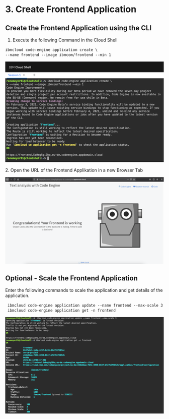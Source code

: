 # 3. Create Frontend Application

## Create the Frontend Application using the CLI

1. Execute the following Command in the Cloud Shell

```
ibmcloud code-engine application create \
--name frontend --image ibmcom/frontend --min 1 
```

![](<.gitbook/assets/image (14).png>)

2\. Open the URL of the Frontend Applikation in a new Browser Tab

![](<.gitbook/assets/image (16).png>)

## Optional - Scale the Frontend Application

Enter the following commands to scale the application and get details of the application.

```
 ibmcloud code-engine application update --name frontend --max-scale 3
 ibmcloud code-engine application get -n frontend
```

![](<.gitbook/assets/image (17).png>)
